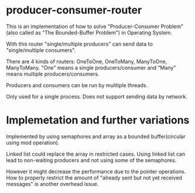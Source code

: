 # producer-consumer-router
This is an implementation of how to solve "Producer-Consumer Problem"(also called as "The Bounded-Buffer Problem") in Operating System.

With this router "single/multiple producers" can send data to "single/multiple consumers".

There are 4 kinds of routers: OneToOne, OneToMany, ManyToOne, ManyToMany.
"One" means a single producers/consumer and "Many" means multiple producers/consumers.

Producers and consumers can be run by mulitiple threads.

Only used for a single process.
Does not support sending data by network.

# Implemetation and further variations

Implemented by using semaphores and array as a bounded buffer(circular using mod operation).

Linked list could replace the array in restricted cases. Using linked list can lead to non-waiting producers and not using some of the semaphores. 

However it might decrease the performance due to the pointer operations. How to properly restrict the amount of "already sent but not yet received messages" is another overhead issue.
